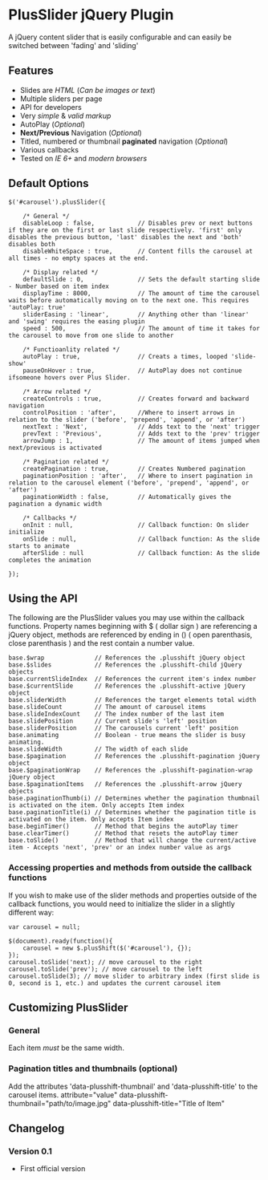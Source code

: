 # PlusSlider jQuery Plugin

A jQuery content slider that is easily configurable and can easily be switched between 'fading' and 'sliding'

## Features
* Slides are _HTML_ (_Can be images or text_)
* Multiple sliders per page
* API for developers
* Very _simple_ &amp; _valid markup_
* AutoPlay (_Optional_)
* **Next/Previous** Navigation (_Optional_)
* Titled, numbered or thumbnail **paginated** navigation (_Optional_)
* Various callbacks
* Tested on *IE 6+* and *modern browsers*

## Default Options
    $('#carousel').plusSlider({
        
        /* General */
        disableLoop : false,            // Disables prev or next buttons if they are on the first or last slide respectively. 'first' only disables the previous button, 'last' disables the next and 'both' disables both
        disableWhiteSpace : true,       // Content fills the carousel at all times - no empty spaces at the end.
        
        /* Display related */
        defaultSlide : 0,               // Sets the default starting slide - Number based on item index
        displayTime : 8000,             // The amount of time the carousel waits before automatically moving on to the next one. This requires 'autoPlay: true'
        sliderEasing : 'linear',        // Anything other than 'linear' and 'swing' requires the easing plugin
        speed : 500,                    // The amount of time it takes for the carousel to move from one slide to another

        /* Functioanlity related */
        autoPlay : true,                // Creats a times, looped 'slide-show'
        pauseOnHover : true,            // AutoPlay does not continue ifsomeone hovers over Plus Slider.

        /* Arrow related */
        createControls : true,          // Creates forward and backward navigation
        controlPosition : 'after',      //Where to insert arrows in relation to the slider ('before', 'prepend', 'append', or 'after')
        nextText : 'Next',              // Adds text to the 'next' trigger
        prevText : 'Previous',          // Adds text to the 'prev' trigger
        arrowJump : 1,                  // The amount of items jumped when next/previous is activated

        /* Pagination related */
        createPagination : true,        // Creates Numbered pagination
        paginationPosition : 'after',   // Where to insert pagination in relation to the carousel element ('before', 'prepend', 'append', or 'after')
        paginationWidth : false,        // Automatically gives the pagination a dynamic width

        /* Callbacks */
        onInit : null,                  // Callback function: On slider initialize
        onSlide : null,                 // Callback function: As the slide starts to animate
        afterSlide : null               // Callback function: As the slide completes the animation

    });

## Using the API
The following are the PlusSlider values you may use within the callback functions. Property names beginning with $ ( dollar sign ) are referencing a jQuery object, methods are referenced by ending in () ( open parenthasis, close parenthasis ) and the rest contain a number value.

    base.$wrap              // References the .plusshift jQuery object
    base.$slides            // References the .plusshift-child jQuery objects
    base.currentSlideIndex  // References the current item's index number
    base.$currentSlide      // References the .plusshift-active jQuery object
    base.sliderWidth        // References the target elements total width
    base.slideCount         // The amount of carousel items
    base.slideIndexCount    // The index number of the last item
    base.slidePosition      // Current slide's 'left' position
    base.sliderPosition     // The carousels current 'left' position
    base.animating          // Boolean - true means the slider is busy animating.
    base.slideWidth         // The width of each slide
    base.$pagination        // References the .plusshift-pagination jQuery object
    base.$paginationWrap    // References the .plusshift-pagination-wrap jQuery object
    base.$paginationItems   // References the .plusshift-arrow jQuery objects
    base.paginationThumb(i) // Determines whether the pagination thumbnail is activated on the item. Only accepts Item index
    base.paginationTitle(i) // Determines whether the pagination title is activated on the item. Only accepts Item index
    base.beginTimer()       // Method that begins the autoPlay timer
    base.clearTimer()       // Method that resets the autoPlay timer
    base.toSlide()          // Method that will change the current/active item - Accepts 'next', 'prev' or an index number value as args

### Accessing properties and methods from outside the callback functions
If you wish to make use of the slider methods and properties outside of the callback functions, you would need to initialize the slider in a slightly different way:

    var carousel = null;
    
    $(document).ready(function(){
        carousel = new $.plusShift($('#carousel'), {});
    });
    carousel.toSlide('next); // move carousel to the right
    carousel.toSlide('prev'); // move carousel to the left
    carousel.toSlide(3); // move slider to arbitrary index (first slide is 0, second is 1, etc.) and updates the current carousel item


## Customizing PlusSlider

### General
Each item *must* be the same width.

### Pagination titles and thumbnails (optional)
Add the attributes 'data-plusshift-thumbnail' and 'data-plusshift-title' to the carousel items.
attribute="value"
data-plusshift-thumbnail="path/to/image.jpg"
data-plusshift-title="Title of Item"

## Changelog

### Version 0.1
* First official version
